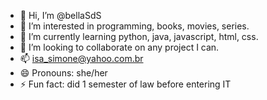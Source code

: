 - 👋 Hi, I’m @bellaSdS
- 👀 I’m interested in programming, books, movies, series.
- 🌱 I’m currently learning python, java, javascript, html, css.
- 💞️ I’m looking to collaborate on any project I can.
- 📫 isa_simone@yahoo.com.br
- 😄 Pronouns: she/her
- ⚡ Fun fact: did 1 semester of law before entering IT
